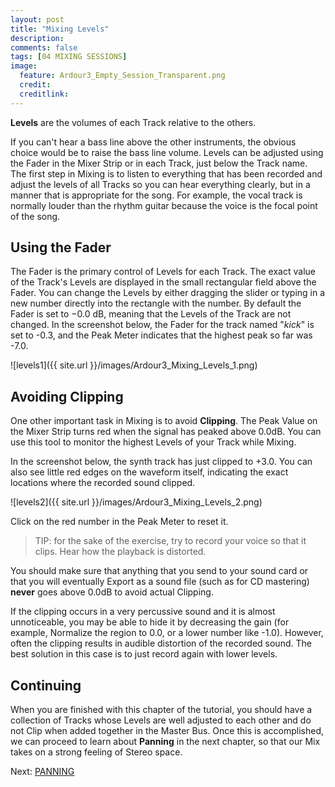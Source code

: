 ```yaml
---
layout: post
title: "Mixing Levels"
description:
comments: false 
tags: [04 MIXING SESSIONS]
image:
  feature: Ardour3_Empty_Session_Transparent.png
  credit:  
  creditlink:  
---
```


**Levels** are the volumes of each Track relative to the others.

If you can't hear a bass line above the other instruments, the obvious choice
would be to raise the bass line volume. Levels can be adjusted using the
Fader in the Mixer Strip or in each Track, just below the Track name.
The first step in Mixing is to listen to everything that has been
recorded and adjust the levels of all Tracks so you can hear everything
clearly, but in a manner that is appropriate for the song. For example,
the vocal track is normally louder than the rhythm guitar because the
voice is the focal point of the song.

## Using the Fader

The Fader is the primary control of Levels for each Track. The exact
value of the Track's Levels are displayed in the small rectangular field
above the Fader. You can change the Levels by either dragging the slider
or typing in a new number directly into the rectangle with the number.
By default the Fader is set to −0.0 dB, meaning that the Levels of the
Track are not changed. In the screenshot below, the
Fader for the track named "*kick*" is set to -0.3, and the Peak Meter
indicates that the highest peak so far was -7.0. 

![levels1]({{ site.url }}/images/Ardour3_Mixing_Levels_1.png) 

## Avoiding Clipping

One other important task in Mixing is to avoid **Clipping**. The Peak
Value on the Mixer Strip turns red when the signal has peaked above
0.0dB. You can use this tool to monitor the highest Levels of your Track
while Mixing. 

In the screenshot below, the synth track has just clipped to +3.0. You
can also see little red edges on the waveform itself, indicating the
exact locations where the recorded sound clipped. 

![levels2]({{ site.url }}/images/Ardour3_Mixing_Levels_2.png)

Click on the red number in the Peak Meter to reset it.

> TIP: for the sake of the exercise, try to record your voice so that it clips. Hear how the playback is distorted.

You should make sure that anything that you send to your sound card or
that you will eventually Export as a sound file (such as for CD
mastering) **never** goes above 0.0dB to avoid actual Clipping.

If the clipping occurs in a very percussive sound and it is almost unnoticeable, you may be able to hide it by
decreasing the gain (for example, Normalize the region to 0.0, or a
lower number like -1.0). However, often the clipping results in audible
distortion of the recorded sound. The best solution in this case is to
just record again with lower levels.

## Continuing

When you are finished with this chapter of the tutorial, you should have
a collection of Tracks whose Levels are well adjusted to each other and
do not Clip when added together in the Master Bus. Once this is
accomplished, we can proceed to learn about **Panning** in the next
chapter, so that our Mix takes on a strong feeling of Stereo space.

Next: [PANNING](../panning)
